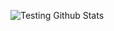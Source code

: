 
![Testing Github Stats](https://github-readme-stats.vercel.app/api?username=gnanakeethan&count_private=true&show_icons=true&theme=radical)

